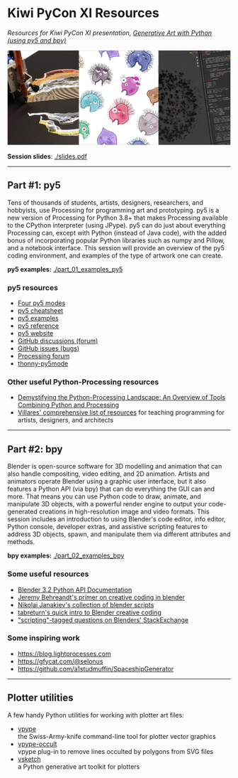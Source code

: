 # Kiwi PyCon XI Resources

*Resources for Kiwi PyCon XI presentation, [Generative Art with Python (using py5 and bpy)](https://pretalx.com/kiwipycon-2021/talk/T3Q3HP/)*

![](banner.png)

**Session slides**: [./slides.pdf](./slides.pdf)

---

## Part #1: py5

Tens of thousands of students, artists, designers, researchers, and hobbyists, use Processing for programming art and prototyping. py5 is a new version of Processing for Python 3.8+ that makes Processing available to the CPython interpreter (using JPype). py5 can do just about everything Processing can, except with Python (instead of Java code), with the added bonus of incorporating popular Python libraries such as numpy and Pillow, and a notebook interface. This session will provide an overview of the py5 coding environment, and examples of the type of artwork one can create.

**py5 examples:** [./part_01_examples_py5](./part_01_examples_py5)

### py5 resources

* [Four py5 modes](http://py5.ixora.io/tutorials/py5-modes/)
* [py5 cheatsheet](https://raw.githubusercontent.com/tabreturn/processing.py-cheat-sheet/master/py5/py5_cc.pdf)
* [py5 examples](https://github.com/py5coding/py5examples)
* [py5 reference](http://py5.ixora.io/reference/)
* [py5 website](http://py5.ixora.io/)
* [GitHub discussions (forum)](https://github.com/py5coding/py5generator)
* [GitHub issues (bugs)](https://github.com/py5coding/py5generator/issues)
* [Processing forum](https://discourse.processing.org/c/processing-py/9)
* [thonny-py5mode](https://github.com/tabreturn/thonny-py5mode)

### Other useful Python-Processing resources

* [Demystifying the Python-Processing Landscape: An Overview of Tools Combining Python and Processing](https://dl.acm.org/doi/10.1145/3532836.3536231)
* [Villares' comprehensive list of resources](https://github.com/villares/Resources-for-teaching-programming#user-content-processing--python-tools-table) for teaching programming for artists, designers, and architects

---

## Part #2: bpy

Blender is open-source software for 3D modelling and animation that can also handle compositing, video editing, and 2D animation. Artists and animators operate Blender using a graphic user interface, but it also features a Python API (via bpy) that can do everything the GUI can and more. That means you can use Python code to draw, animate, and manipulate 3D objects, with a powerful render engine to output your code-generated creations in high-resolution image and video formats. This session includes an introduction to using Blender's code editor, info editor, Python console, developer extras, and assistive scripting features to address 3D objects, spawn, and manipulate them via different attributes and methods.

**bpy examples:** [./part_02_examples_bpy](./part_02_examples_bpy)

### Some useful resources

* [Blender 3.2 Python API Documentation](https://docs.blender.org/api/current/)
* [Jeremy Behreandt's primer on creative coding in blender](https://behreajj.medium.com/creative-coding-in-blender-2-92-a-primer-7ac1b6fec3f)
* [Nikolai Janakiev's collection of blender scripts](https://github.com/njanakiev/blender-scripting)
* [tabreturn's quick intro to Blender creative coding](https://tabreturn.github.io/#blender-reverse)
* ["scripting"-tagged questions on Blenders' StackExchange](https://blender.stackexchange.com/questions/tagged/scripting)

### Some inspiring work

* https://blog.lightprocesses.com
* https://gfycat.com/@selonus
* https://github.com/a1studmuffin/SpaceshipGenerator

---

## Plotter utilities

A few handy Python utilities for working with plotter art files:

* [vpype](https://github.com/abey79/vpype)  
  the Swiss-Army-knife command-line tool for plotter vector graphics
* [vpype-occult](https://github.com/LoicGoulefert/occult)  
  vpype plug-in to remove lines occulted by polygons from SVG files
* [vsketch](https://github.com/abey79/vsketch)  
  a Python generative art toolkit for plotters

